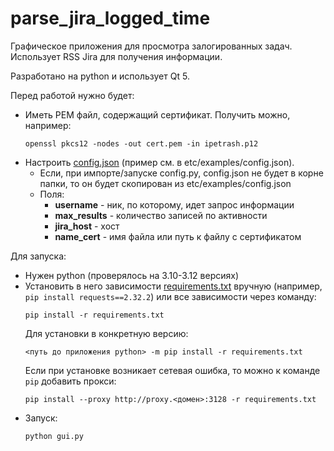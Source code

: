 # parse_jira_logged_time

Графическое приложения для просмотра залогированных задач.
Использует RSS Jira для получения информации.

Разработано на python и использует Qt 5.

Перед работой нужно будет:
  * Иметь PEM файл, содержащий сертификат. Получить можно, например:
    ```
    openssl pkcs12 -nodes -out cert.pem -in ipetrash.p12
    ```
  * Настроить [config.json](etc/examples/config.json) (пример см. в etc/examples/config.json).
    * Если, при импорте/запуске config.py, config.json не будет в корне папки, то он будет скопирован из etc/examples/config.json
    * Поля:
      * **username** - ник, по которому, идет запрос информации
      * **max_results** - количество записей по активности
      * **jira_host** - хост
      * **name_cert** - имя файла или путь к файлу с сертификатом 

Для запуска:
  * Нужен python (проверялось на 3.10-3.12 версиях)
  * Установить в него зависимости [requirements.txt](requirements.txt) вручную (например, `pip install requests==2.32.2`) или все зависимости через команду:
    ```
    pip install -r requirements.txt
    ```
    Для установки в конкретную версию:
    ```
    <путь до приложения python> -m pip install -r requirements.txt
    ```
	Если при установке возникает сетевая ошибка, то можно к команде `pip` добавить прокси:
	```
	pip install --proxy http://proxy.<домен>:3128 -r requirements.txt
	```
  * Запуск:
    ```
    python gui.py
